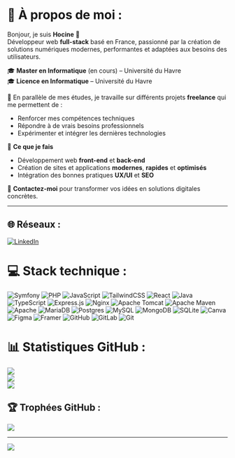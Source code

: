 # 💫 À propos de moi :
Bonjour, je suis **Hocine** 👋  
Développeur web **full-stack** basé en France, passionné par la création de solutions numériques modernes, performantes et adaptées aux besoins des utilisateurs.  

🎓 **Master en Informatique** (en cours) – Université du Havre  
🎓 **Licence en Informatique** – Université du Havre  

💼 En parallèle de mes études, je travaille sur différents projets **freelance** qui me permettent de :  
- Renforcer mes compétences techniques  
- Répondre à de vrais besoins professionnels  
- Expérimenter et intégrer les dernières technologies  

🚀 **Ce que je fais**  
- Développement web **front-end** et **back-end**  
- Création de sites et applications **modernes**, **rapides** et **optimisés**  
- Intégration des bonnes pratiques **UX/UI** et **SEO**  

📩 **Contactez-moi** pour transformer vos idées en solutions digitales concrètes.

---

## 🌐 Réseaux :
[![LinkedIn](https://img.shields.io/badge/LinkedIn-%230077B5.svg?logo=linkedin&logoColor=white)](https://linkedin.com/in/hocinedev) 

# 💻 Stack technique :
![Symfony](https://img.shields.io/badge/symfony-%23000000.svg?style=for-the-badge&logo=symfony&logoColor=white) 
![PHP](https://img.shields.io/badge/php-%23777BB4.svg?style=for-the-badge&logo=php&logoColor=white) 
![JavaScript](https://img.shields.io/badge/javascript-%23323330.svg?style=for-the-badge&logo=javascript&logoColor=%23F7DF1E) 
![TailwindCSS](https://img.shields.io/badge/tailwindcss-%2338B2AC.svg?style=for-the-badge&logo=tailwind-css&logoColor=white) 
![React](https://img.shields.io/badge/react-%2320232a.svg?style=for-the-badge&logo=react&logoColor=%2361DAFB) 
![Java](https://img.shields.io/badge/java-%23ED8B00.svg?style=for-the-badge&logo=openjdk&logoColor=white) 
![TypeScript](https://img.shields.io/badge/typescript-%23007ACC.svg?style=for-the-badge&logo=typescript&logoColor=white) 
![Express.js](https://img.shields.io/badge/express.js-%23404d59.svg?style=for-the-badge&logo=express&logoColor=%2361DAFB) 
![Nginx](https://img.shields.io/badge/nginx-%23009639.svg?style=for-the-badge&logo=nginx&logoColor=white) 
![Apache Tomcat](https://img.shields.io/badge/apache%20tomcat-%23F8DC75.svg?style=for-the-badge&logo=apache-tomcat&logoColor=black) 
![Apache Maven](https://img.shields.io/badge/Apache%20Maven-C71A36?style=for-the-badge&logo=Apache%20Maven&logoColor=white) 
![Apache](https://img.shields.io/badge/apache-%23D42029.svg?style=for-the-badge&logo=apache&logoColor=white) 
![MariaDB](https://img.shields.io/badge/MariaDB-003545?style=for-the-badge&logo=mariadb&logoColor=white) 
![Postgres](https://img.shields.io/badge/postgres-%23316192.svg?style=for-the-badge&logo=postgresql&logoColor=white) 
![MySQL](https://img.shields.io/badge/mysql-4479A1.svg?style=for-the-badge&logo=mysql&logoColor=white) 
![MongoDB](https://img.shields.io/badge/MongoDB-%234ea94b.svg?style=for-the-badge&logo=mongodb&logoColor=white) 
![SQLite](https://img.shields.io/badge/sqlite-%2307405e.svg?style=for-the-badge&logo=sqlite&logoColor=white) 
![Canva](https://img.shields.io/badge/Canva-%2300C4CC.svg?style=for-the-badge&logo=Canva&logoColor=white) 
![Figma](https://img.shields.io/badge/figma-%23F24E1E.svg?style=for-the-badge&logo=figma&logoColor=white) 
![Framer](https://img.shields.io/badge/Framer-black?style=for-the-badge&logo=framer&logoColor=blue) 
![GitHub](https://img.shields.io/badge/github-%23121011.svg?style=for-the-badge&logo=github&logoColor=white) 
![GitLab](https://img.shields.io/badge/gitlab-%23181717.svg?style=for-the-badge&logo=gitlab&logoColor=white) 
![Git](https://img.shields.io/badge/git-%23F05033.svg?style=for-the-badge&logo=git&logoColor=white) 

# 📊 Statistiques GitHub :
![](https://github-readme-stats.vercel.app/api?username=hocine-dev&theme=default_repocard&hide_border=false&include_all_commits=false&count_private=false)  
![](https://nirzak-streak-stats.vercel.app/?user=hocine-dev&theme=default_repocard&hide_border=false)  
![](https://github-readme-stats.vercel.app/api/top-langs/?username=hocine-dev&theme=default_repocard&hide_border=false&include_all_commits=false&count_private=false&layout=compact)

## 🏆 Trophées GitHub :
![](https://github-profile-trophy.vercel.app/?username=hocine-dev&theme=radical&no-frame=false&no-bg=true&margin-w=4)

---
[![](https://visitcount.itsvg.in/api?id=hocine-dev&icon=0&color=0)](https://visitcount.itsvg.in)

<!-- Créé avec GPRM ( https://gprm.itsvg.in ) -->
